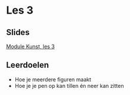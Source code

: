 # Les 3

## Slides  
[Module Kunst, les 3](https://slides.com/felienne/pidk-m2-l3a)

## Leerdoelen
* Hoe je meerdere figuren maakt
* Hoe je je pen op kan tillen én neer kan zitten
